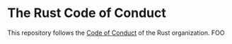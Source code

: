 # The Rust Code of Conduct

This repository follows the [Code of Conduct](https://www.rust-lang.org/policies/code-of-conduct) of the Rust organization.
FOO